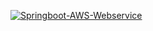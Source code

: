 [![Springboot-AWS-Webservice](https://github.com/StudyRecords/Springboot-AWS-Webservice/actions/workflows/workflow.yml/badge.svg)](https://github.com/StudyRecords/Springboot-AWS-Webservice/actions/workflows/workflow.yml)
